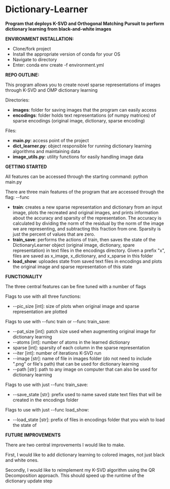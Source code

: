 # Dictionary-Learner
**Program that deploys K-SVD and Orthogonal Matching Pursuit to perform dictionary learning from black-and-white images**



**ENVIRONMENT INSTALLATION:**
- Clone/fork project
- Install the appropriate version of conda for your OS
- Navigate to directory
- Enter: conda env create -f environment.yml



**REPO OUTLINE:**

This program allows you to create novel sparse representations of images through K-SVD and OMP dictionary learning

Directories:

- **images**: folder for saving images that the program can easily access
- **encodings**: folder holds text representations (of numpy matrices) of sparse encodings (original image, dictionary, sparse encoding)

Files:

- **main.py**: access point of the project
- **dict_learner.py**: object responsible for running dictionary learning algorithms and maintaining data
- **image_utils.py**: utility functions for easily handling image data



**GETTING STARTED**

All features can be accessed through the starting command: python main.py

There are three main features of the program that are accessed through the flag: --func

- **train**: creates a new sparse representation and dictionary from an input image, plots the recreated and original images, and prints information about the accuracy and sparsity of the representation. The accuracy is calculated by dividing the norm of the residual by the norm of the image we are representing, and subtracting this fraction from one. Sparsity is just the percent of values that are zero.
- **train_save**: performs the actions of train, then saves the state of the DictionaryLearner object (original image, dictionary, spare representation) in text files in the encodings directory. Given a prefix "x", files are saved as x_image, x_dictionary, and x_sparse in this folder
- **load_show**: uploades state from saved text files in encodings and plots the original image and sparse representation of this state



**FUNCTIONALITY**

The three central features can be fine tuned with a number of flags

Flags to use with all three functions:

- --pic_size [int]: size of plots when original image and sparse representation are plotted

Flags to use with --func train or --func train_save:

- --pat_size [int]: patch size used when augmenting original image for dictionary learning
- --atoms [int]: number of atoms in the learned dictionary
- sparse [int]: sparsity of each column in the sparse representation 
- --iter [int]: number of iterations K-SVD run
- --image [str]: name of file in images folder (do not need to include ".png" or file's path) that can be used for dictionary learning
- --path [str]: path to any image on computer that can also be used for dictionary learning

Flags to use with just --func train_save:

- --save_state [str]: prefix used to name saved state text files that will be created in the encodings folder

Flags to use with just --func load_show:

- --load_state [str]: prefix of files in encodings folder that you wish to load the state of

**FUTURE IMPROVEMENTS**

There are two central improvements I would like to make. 

First, I would like to add dictionary learning to colored images, not just black and white ones. 

Secondly, I would like to reimplement my K-SVD algorithm using the QR Decomposition approach. This should speed up the runtime of the dictionary update step
